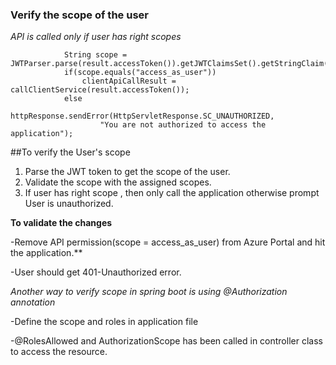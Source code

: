 ### Verify the scope of the user

_API is called only if user has right scopes_

```         IAuthenticationResult result = authHelper.getAuthResultBySilentFlow(httpRequest, authHelper.configuration.clientDefaultScope);
            String scope = JWTParser.parse(result.accessToken()).getJWTClaimsSet().getStringClaim("scp");
            if(scope.equals("access_as_user"))
                clientApiCallResult = callClientService(result.accessToken());
            else
            httpResponse.sendError(HttpServletResponse.SC_UNAUTHORIZED,
                    "You are not authorized to access the application");
  ```


##To verify the User's scope 

1. Parse the JWT token to get the scope of the user.
2. Validate the scope with the assigned scopes.
3. If user has right scope , then only call the application otherwise prompt User is unauthorized.
 

**To validate the changes** 

-Remove API permission(scope = access_as_user) from Azure Portal and hit the application.**

-User should get 401-Unauthorized error.

_Another way to verify scope in spring boot is using @Authorization annotation_

-Define the scope and roles in application file

-@RolesAllowed and AuthorizationScope has been called in controller class to access the resource.
